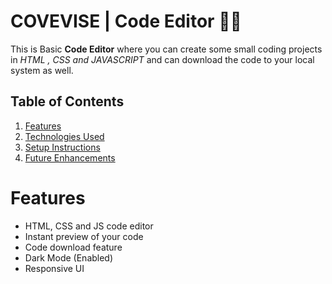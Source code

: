 # COVEVISE | Code Editor 👨‍💻

This is Basic <b>Code Editor</b> where you can create some small coding projects in <i>HTML , CSS and JAVASCRIPT</i> and can download the code to your local system as well.

## Table of Contents
1. [Features](#features)
2. [Technologies Used](#technologies-used)
3. [Setup Instructions](#Setup-instructions)
4. [Future Enhancements](#future-inhancements)



# Features
- HTML, CSS and JS code editor
- Instant preview of your code 
- Code download feature
- Dark Mode (Enabled)
- Responsive UI








